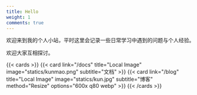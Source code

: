 ```yaml
---
title: Hello
weight: 1
comments: true
---
```

欢迎来到我的个人小站，平时这里会记录一些日常学习中遇到的问题与个人经验。

欢迎大家互相探讨。



{{< cards >}}
{{< card link="/docs" title="Local Image" image="statics/kunmao.png" subtitle="文档" >}}
{{< card link="/blog" title="Local Image" image="statics/kun.jpg" subtitle="博客" method="Resize" options="600x q80 webp" >}}
{{< /cards >}}